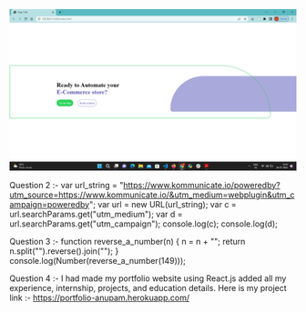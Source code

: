 ![alt text](image/image.png)

Question 2 :- 
var url_string = "https://www.kommunicate.io/poweredby?utm_source=https://www.kommunicate.io/&utm_medium=webplugin&utm_campaign=poweredby";
	var url = new URL(url_string);
	var c = url.searchParams.get("utm_medium");
	var d = url.searchParams.get("utm_campaign");
	console.log(c);
	console.log(d);
 
Question 3 :- 
function reverse_a_number(n)
	{
		n = n + "";
		return n.split("").reverse().join("");
	}
	console.log(Number(reverse_a_number(149)));

Question 4 :- 
I had made my portfolio website using React.js added all my experience, internship, projects, and education details.
	Here is my project link :- https://portfolio-anupam.herokuapp.com/
